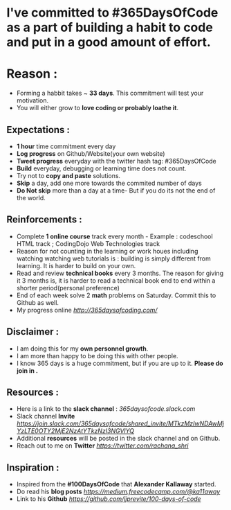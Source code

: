 
# I've committed to **#365DaysOfCode** as a part of building a habit to code and put in a good amount of effort. 

# Reason : 
  * Forming a habbit takes ~ **33 days**. This commitment will test your motivation. 
  * You will either grow to **love coding or probably loathe it**.  

## Expectations : 
  * **1 hour** time commitment every day
  * **Log progress** on Github/Website(your own website)
  * **Tweet progress** everyday with the twitter hash tag: #365DaysOfCode
  * **Build** everyday, debugging or learning time does not count. 
  * Try not to **copy and paste** solutions. 
  * **Skip** a day, add one more towards the commited number of days
  * **Do Not skip** more than a day at a time- But if you do its not the end of the world.  
  
## Reinforcements :
  * Complete **1 online course** track every month - Example : codeschool HTML track ; CodingDojo Web Technologies track 
  * Reason for not counting in the learning or work houes including watching watching web tutorials is : building is simply different from learning. It is harder to build on your own. 
  * Read and review **technical books** every 3 months. The reason for giving it 3 months is, 
    it is harder to read a technical book end to end within a shorter period(personal preference) 
  * End of each week solve 2 **math** problems on Saturday. Commit this to Github as well. 
  * My progress online *http://365daysofcoding.com/*

## Disclaimer :
  * I am doing this for my **own personnel growth**. 
  * I am more than happy to be doing this with other people. 
  * I know 365 days is a huge commitment, but if you are up to it. **Please do join in .**

## Resources : 
  * Here is a link to the **slack channel** : *365daysofcode.slack.com*
  * Slack channel **Invite** *https://join.slack.com/365daysofcode/shared_invite/MTkzMzIwNDAwMjYzLTE0OTY2MjE2NzAtYTkzNzI3NGVlYQ*
  * Additional **resources** will be posted in the slack channel and on Github. 
  * Reach out to me on **Twitter** *https://twitter.com/rachana_shri*
  
## Inspiration :
  * Inspired from the **#100DaysOfCode** that **Alexander Kallaway** started. 
  * Do read his **blog posts** *https://medium.freecodecamp.com/@ka11away*
  * Link to his **Github** *https://github.com/jjprevite/100-days-of-code*
  

